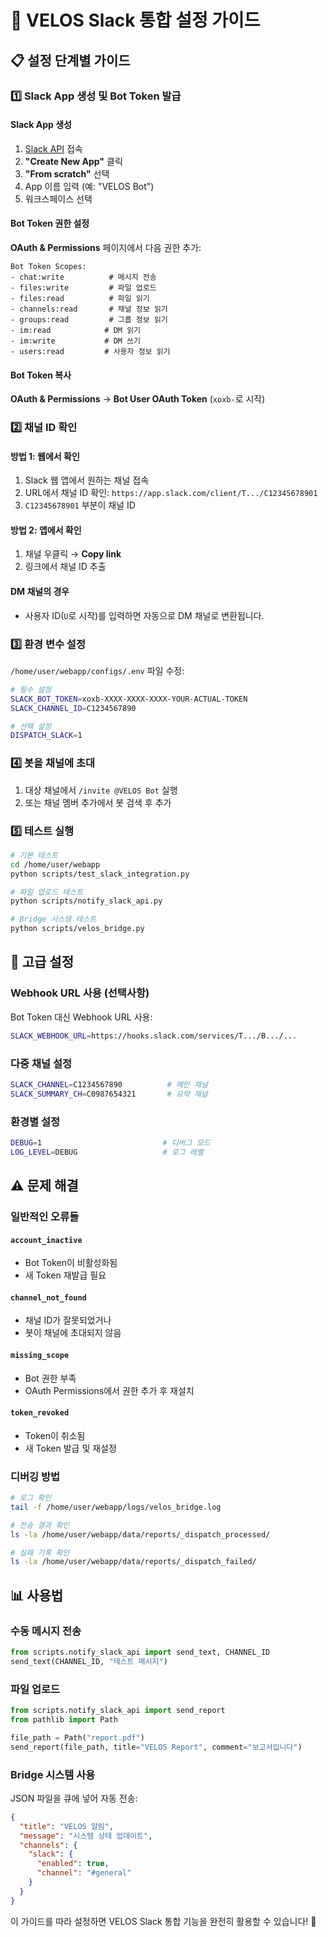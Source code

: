 # 🚀 VELOS Slack 통합 설정 가이드

## 📋 설정 단계별 가이드

### 1️⃣ Slack App 생성 및 Bot Token 발급

#### Slack App 생성
1. [Slack API](https://api.slack.com/apps) 접속
2. **"Create New App"** 클릭
3. **"From scratch"** 선택
4. App 이름 입력 (예: "VELOS Bot")
5. 워크스페이스 선택

#### Bot Token 권한 설정
**OAuth & Permissions** 페이지에서 다음 권한 추가:
```
Bot Token Scopes:
- chat:write          # 메시지 전송
- files:write         # 파일 업로드  
- files:read          # 파일 읽기
- channels:read       # 채널 정보 읽기
- groups:read         # 그룹 정보 읽기
- im:read            # DM 읽기
- im:write           # DM 쓰기
- users:read         # 사용자 정보 읽기
```

#### Bot Token 복사
**OAuth & Permissions** → **Bot User OAuth Token** (`xoxb-`로 시작)

### 2️⃣ 채널 ID 확인

#### 방법 1: 웹에서 확인
1. Slack 웹 앱에서 원하는 채널 접속
2. URL에서 채널 ID 확인: `https://app.slack.com/client/T.../C12345678901`
3. `C12345678901` 부분이 채널 ID

#### 방법 2: 앱에서 확인  
1. 채널 우클릭 → **Copy link**
2. 링크에서 채널 ID 추출

#### DM 채널의 경우
- 사용자 ID(`U`로 시작)를 입력하면 자동으로 DM 채널로 변환됩니다.

### 3️⃣ 환경 변수 설정

`/home/user/webapp/configs/.env` 파일 수정:

```bash
# 필수 설정
SLACK_BOT_TOKEN=xoxb-XXXX-XXXX-XXXX-YOUR-ACTUAL-TOKEN
SLACK_CHANNEL_ID=C1234567890

# 선택 설정  
DISPATCH_SLACK=1
```

### 4️⃣ 봇을 채널에 초대

1. 대상 채널에서 `/invite @VELOS Bot` 실행
2. 또는 채널 멤버 추가에서 봇 검색 후 추가

### 5️⃣ 테스트 실행

```bash
# 기본 테스트
cd /home/user/webapp
python scripts/test_slack_integration.py

# 파일 업로드 테스트  
python scripts/notify_slack_api.py

# Bridge 시스템 테스트
python scripts/velos_bridge.py
```

## 🔧 고급 설정

### Webhook URL 사용 (선택사항)
Bot Token 대신 Webhook URL 사용:
```bash
SLACK_WEBHOOK_URL=https://hooks.slack.com/services/T.../B.../...
```

### 다중 채널 설정
```bash  
SLACK_CHANNEL=C1234567890          # 메인 채널
SLACK_SUMMARY_CH=C0987654321       # 요약 채널
```

### 환경별 설정
```bash
DEBUG=1                           # 디버그 모드
LOG_LEVEL=DEBUG                   # 로그 레벨
```

## ⚠️ 문제 해결

### 일반적인 오류들

#### `account_inactive`
- Bot Token이 비활성화됨
- 새 Token 재발급 필요

#### `channel_not_found`  
- 채널 ID가 잘못되었거나
- 봇이 채널에 초대되지 않음

#### `missing_scope`
- Bot 권한 부족
- OAuth Permissions에서 권한 추가 후 재설치

#### `token_revoked`
- Token이 취소됨  
- 새 Token 발급 및 재설정

### 디버깅 방법
```bash
# 로그 확인
tail -f /home/user/webapp/logs/velos_bridge.log

# 전송 결과 확인
ls -la /home/user/webapp/data/reports/_dispatch_processed/

# 실패 기록 확인
ls -la /home/user/webapp/data/reports/_dispatch_failed/
```

## 📊 사용법

### 수동 메시지 전송
```python
from scripts.notify_slack_api import send_text, CHANNEL_ID
send_text(CHANNEL_ID, "테스트 메시지")
```

### 파일 업로드
```python  
from scripts.notify_slack_api import send_report
from pathlib import Path

file_path = Path("report.pdf")
send_report(file_path, title="VELOS Report", comment="보고서입니다")
```

### Bridge 시스템 사용
JSON 파일을 큐에 넣어 자동 전송:
```json
{
  "title": "VELOS 알림",
  "message": "시스템 상태 업데이트",
  "channels": {
    "slack": {
      "enabled": true,
      "channel": "#general"
    }
  }
}
```

이 가이드를 따라 설정하면 VELOS Slack 통합 기능을 완전히 활용할 수 있습니다! 🎉